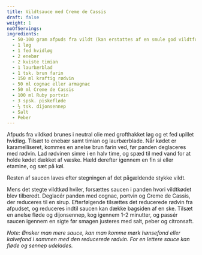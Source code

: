 ```yaml
---
title: Vildtsauce med Creme de Cassis
draft: false
weight: 1
noOfServings: 
ingredients:
  - 50-100 gram afpuds fra vildt (kan erstattes af en smule god vildtfond)
  - 1 løg
  - 1 fed hvidløg
  - 2 enebær
  - 2 kviste timian
  - 1 laurbærblad
  - 1 tsk. brun farin
  - 150 ml kraftig rødvin
  - 50 ml cognac eller armagnac
  - 50 ml Creme de Cassis
  - 100 ml Ruby portvin
  - 3 spsk. piskefløde
  - ½ tsk. dijonsennep
  - Salt
  - Peber
---
```


Afpuds fra vildkød brunes i neutral olie med grofthakket løg og et fed
upillet hvidløg. Tilsæt to enebær samt timian og laurbærblade. Når kødet
er karamelliseret, kommes en anelse brun farin ved, før panden
deglaceres med rødvin. Lad rødvinen simre i en halv time, og spæd til
med vand for at holde kødet dækket af væske. Hæld derefter igennem en
fin si eller etamine, og sæt på køl.

Resten af saucen laves efter stegningen af det pågældende stykke vildt.

Mens det stegte vildtkød hviler, forsættes saucen i panden hvori
vildtkødet blev tilberedt. Deglacér panden med cognac, portvin og Creme
de Cassis, der reduceres til en sirup. Efterfølgende tilsættes det
reducerede rødvin fra afpudset, og reduceres indtil saucen kan dække
bagsiden af en ske. Tilsæt en anelse fløde og dijonsennep, kog igennem
1-2 minutter, og passér saucen igennem en sigte før smagen justeres med
salt, peber og citronsaft.

*Note: Ønsker man mere sauce, kan man komme mørk hønsefond eller
kalvefond i sammen med den reducerede rødvin. For en lettere sauce kan
fløde og sennep udelades.*

